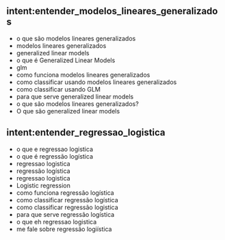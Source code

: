 ## intent:entender_modelos_lineares_generalizados

- o que são modelos lineares generalizados
- modelos lineares generalizados
- generalized linear models
- o que é Generalized Linear Models
- glm
- como funciona modelos lineares generalizados
- como classificar usando modelos lineares generalizados
- como classificar usando GLM
- para que serve  generalized linear models
- o que são modelos lineares generalizados?
- O que são generalized linear models

## intent:entender_regressao_logistica

- o que e regressao logistica
- o que é regressão logística
- regressao logistica
- regressão logística
- regressao logistica
- Logistic regression
- como funciona regressão logística
- como classificar regressão logística
- como classificar regressão logistica
- para que serve regressão logística
- o que eh regressao logistica
- me fale sobre regressão logiística
